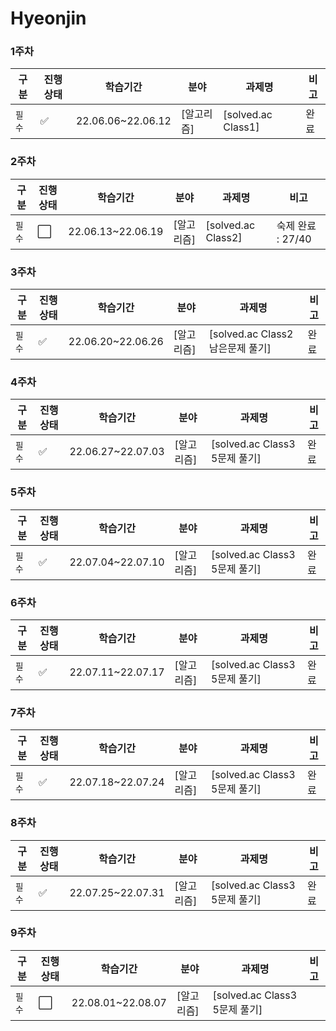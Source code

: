 # Hyeonjin

### 1주차
|구분|진행상태|학습기간|분야|과제명|비고|
| ------ | ------ | ------ | ------ | ------ | ------ |
|`필수` | :white_check_mark: |22.06.06~22.06.12| [알고리즘] | [solved.ac Class1] | 완료 |

### 2주차
|구분|진행상태|학습기간|분야|과제명|비고|
| ------ | ------ | ------ | ------ | ------ | ------ |
|`필수` | :white_large_square: |22.06.13~22.06.19| [알고리즘] | [solved.ac Class2] | 숙제 완료 : 27/40 |

### 3주차

| 구분   | 진행상태             | 학습기간          | 분야       | 과제명                           | 비고 |
| ------ | -------------------- | ----------------- | ---------- | -------------------------------- | ---- |
| `필수` | :white_check_mark: | 22.06.20~22.06.26 | [알고리즘] | [solved.ac Class2 남은문제 풀기] | 완료 |

### 4주차

| 구분   | 진행상태           | 학습기간          | 분야       | 과제명                        | 비고 |
| ------ | ------------------ | ----------------- | ---------- | ----------------------------- | ---- |
| `필수` | :white_check_mark: | 22.06.27~22.07.03 | [알고리즘] | [solved.ac Class3 5문제 풀기] | 완료 |

### 5주차

| 구분   | 진행상태           | 학습기간          | 분야       | 과제명                        | 비고 |
| ------ | ------------------ | ----------------- | ---------- | ----------------------------- | ---- |
| `필수` | :white_check_mark: | 22.07.04~22.07.10 | [알고리즘] | [solved.ac Class3 5문제 풀기] | 완료 |

### 6주차

| 구분   | 진행상태           | 학습기간          | 분야       | 과제명                        | 비고 |
| ------ | ------------------ | ----------------- | ---------- | ----------------------------- | ---- |
| `필수` | :white_check_mark: | 22.07.11~22.07.17 | [알고리즘] | [solved.ac Class3 5문제 풀기] | 완료 |

### 7주차

| 구분   | 진행상태           | 학습기간          | 분야       | 과제명                        | 비고 |
| ------ | ------------------ | ----------------- | ---------- | ----------------------------- | ---- |
| `필수` | :white_check_mark: | 22.07.18~22.07.24 | [알고리즘] | [solved.ac Class3 5문제 풀기] | 완료 |

### 8주차

| 구분   | 진행상태           | 학습기간          | 분야       | 과제명                        | 비고 |
| ------ | ------------------ | ----------------- | ---------- | ----------------------------- | ---- |
| `필수` | :white_check_mark: | 22.07.25~22.07.31 | [알고리즘] | [solved.ac Class3 5문제 풀기] | 완료 |

### 9주차

| 구분   | 진행상태             | 학습기간          | 분야       | 과제명                        | 비고 |
| ------ | -------------------- | ----------------- | ---------- | ----------------------------- | ---- |
| `필수` | :white_large_square: | 22.08.01~22.08.07 | [알고리즘] | [solved.ac Class3 5문제 풀기] |      |

<!-- |`필수` | :white_check_mark: |8| [SSAFY 기본](SSAFY기본) | [SSAFY GIT 실습](SSAFY기본/SSAFY-GIT-실습) | |
|선택| :white_large_square: || [분야 추가] | [프로젝트 추가] | |
|선택| :white_large_square: || [분야 추가] | [프로젝트 추가] | |
|선택| :white_large_square: || [분야 추가] | [프로젝트 추가] | | -->

